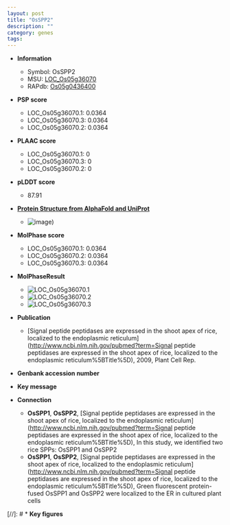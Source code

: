 ```yaml
---
layout: post
title: "OsSPP2"
description: ""
category: genes
tags: 
---
```


* **Information**  
    + Symbol: OsSPP2  
    + MSU: [LOC_Os05g36070](http://rice.plantbiology.msu.edu/cgi-bin/ORF_infopage.cgi?orf=LOC_Os05g36070)  
    + RAPdb: [Os05g0436400](http://rapdb.dna.affrc.go.jp/viewer/gbrowse_details/irgsp1?name=Os05g0436400)  

* **PSP score**  
    + LOC_Os05g36070.1: 0.0364 
    + LOC_Os05g36070.3: 0.0364 
    + LOC_Os05g36070.2: 0.0364 

* **PLAAC score**  
    + LOC_Os05g36070.1: 0 
    + LOC_Os05g36070.3: 0 
    + LOC_Os05g36070.2: 0 

* **pLDDT score**
    + 87.91

* **[Protein Structure from AlphaFold and UniProt](https://www.uniprot.org/uniprotkb/B9FJ61/entry#structure)**
    + ![image](https://ricepsp.github.io/images/B/AF-B9FJ61-F1.png))

* **MolPhase score**
    + LOC_Os05g36070.1: 0.0364
    + LOC_Os05g36070.2: 0.0364
    + LOC_Os05g36070.3: 0.0364

* **MolPhaseResult**
    + ![LOC_Os05g36070.1](https://ricepsp.github.io/pictures/LOC_Os05g/LOC_Os05g36070.1.png)
    + ![LOC_Os05g36070.2](https://ricepsp.github.io/pictures/LOC_Os05g/LOC_Os05g36070.2.png)
    + ![LOC_Os05g36070.3](https://ricepsp.github.io/pictures/LOC_Os05g/LOC_Os05g36070.3.png)

* **Publication**  
    + [Signal peptide peptidases are expressed in the shoot apex of rice, localized to the endoplasmic reticulum](http://www.ncbi.nlm.nih.gov/pubmed?term=Signal peptide peptidases are expressed in the shoot apex of rice, localized to the endoplasmic reticulum%5BTitle%5D), 2009, Plant Cell Rep.

* **Genbank accession number**  

* **Key message**  

* **Connection**  
    + __OsSPP1__, __OsSPP2__, [Signal peptide peptidases are expressed in the shoot apex of rice, localized to the endoplasmic reticulum](http://www.ncbi.nlm.nih.gov/pubmed?term=Signal peptide peptidases are expressed in the shoot apex of rice, localized to the endoplasmic reticulum%5BTitle%5D), In this study, we identified two rice SPPs: OsSPP1 and OsSPP2
    + __OsSPP1__, __OsSPP2__, [Signal peptide peptidases are expressed in the shoot apex of rice, localized to the endoplasmic reticulum](http://www.ncbi.nlm.nih.gov/pubmed?term=Signal peptide peptidases are expressed in the shoot apex of rice, localized to the endoplasmic reticulum%5BTitle%5D), Green fluorescent protein-fused OsSPP1 and OsSPP2 were localized to the ER in cultured plant cells

[//]: # * **Key figures**  



